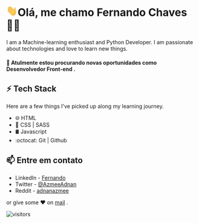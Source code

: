 # <img src="https://raw.githubusercontent.com/ABSphreak/ABSphreak/master/gifs/Hi.gif" width="30px">Olá, me chamo Fernando Chaves 👨‍💻

I am a Machine-learning enthusiast and Python Developer. I am passionate about technologies and love to learn new things.

#### 🔭 Atulmente estou procurando novas oportunidades como Desenvolvedor Front-end .


## ⚡ Tech Stack

Here are a few things I've picked up along my learning journey.

* 🌐 HTML 
* 🎨 CSS | SASS
* 🛢️ Javascript 
* :octocat: Git | Github


## 📫 Entre em contato
- LinkedIn - [Fernando ](https://in.linkedin.com/in/adnanazmee)
- Twitter - [@AzmeeAdnan](https://twitter.com/AzmeeAdnan)
- Reddit - [adnanazmee](https://reddit.com/user/adnanazmee)

 or give some ♥ on [mail](mailto:adnanazmee@gmail.com) .



![visitors](https://visitor-badge.glitch.me/badge?page_id=adnanazmee/adnanazmee)

